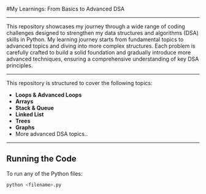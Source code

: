 #My Learnings: From Basics to Advanced DSA

---

This repository showcases my journey through a wide range of coding challenges designed to strengthen my data structures and algorithms (DSA) skills in Python. My learning journey starts from fundamental topics to advanced topics and diving into more complex structures. Each problem is carefully crafted to build a solid foundation and gradually introduce more advanced techniques, ensuring a comprehensive understanding of key DSA principles.

---

This repository is structured to cover the following topics:
- **Loops & Advanced Loops**
- **Arrays**
- **Stack & Queue**
- **Linked List**
- **Trees**
- **Graphs**
- More advanced DSA topics..
---

## Running the Code

To run any of the Python files:
```bash
python <filename>.py

